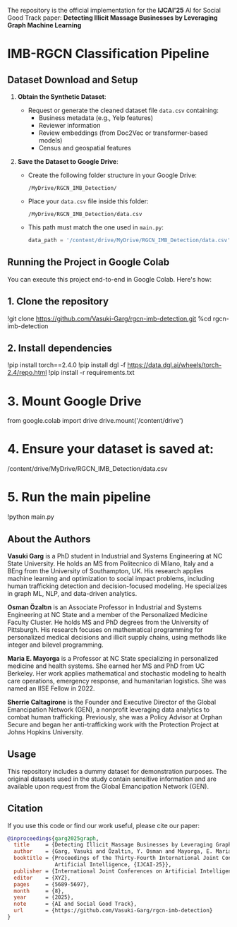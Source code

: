 The repository is the official implementation for the **IJCAI'25** AI for Social Good Track paper: **Detecting Illicit Massage Businesses by Leveraging Graph Machine Learning**

# IMB-RGCN Classification Pipeline

## Dataset Download and Setup

1. **Obtain the Synthetic Dataset**:
   - Request or generate the cleaned dataset file `data.csv` containing:
     - Business metadata (e.g., Yelp features)
     - Reviewer information
     - Review embeddings (from Doc2Vec or transformer-based models)
     - Census and geospatial features

2. **Save the Dataset to Google Drive**:
   - Create the following folder structure in your Google Drive:
     ```
     /MyDrive/RGCN_IMB_Detection/
     ```
   - Place your `data.csv` file inside this folder:
     ```
     /MyDrive/RGCN_IMB_Detection/data.csv
     ```
   - This path must match the one used in `main.py`:
     ```python
     data_path = '/content/drive/MyDrive/RGCN_IMB_Detection/data.csv'
     ```

## Running the Project in Google Colab

You can execute this project end-to-end in Google Colab. Here's how:

## 1. Clone the repository
!git clone https://github.com/Vasuki-Garg/rgcn-imb-detection.git
%cd rgcn-imb-detection

## 2. Install dependencies
!pip install torch==2.4.0
!pip install dgl -f https://data.dgl.ai/wheels/torch-2.4/repo.html
!pip install -r requirements.txt

# 3. Mount Google Drive
from google.colab import drive
drive.mount('/content/drive')

# 4. Ensure your dataset is saved at:
/content/drive/MyDrive/RGCN_IMB_Detection/data.csv

# 5. Run the main pipeline
!python main.py

## About the Authors
**Vasuki Garg** is a PhD student in Industrial and Systems Engineering at NC State University. He holds an MS from Politecnico di Milano, Italy and a BEng from the University of Southampton, UK. His research applies machine learning and optimization to social impact problems, including human trafficking detection and decision-focused modeling. He specializes in graph ML, NLP, and data-driven analytics.

**Osman Özaltın** is an Associate Professor in Industrial and Systems Engineering at NC State and a member of the Personalized Medicine Faculty Cluster. He holds MS and PhD degrees from the University of Pittsburgh. His research focuses on mathematical programming for personalized medical decisions and illicit supply chains, using methods like integer and bilevel programming.

**Maria E. Mayorga** is a Professor at NC State specializing in personalized medicine and health systems. She earned her MS and PhD from UC Berkeley. Her work applies mathematical and stochastic modeling to health care operations, emergency response, and humanitarian logistics. She was named an IISE Fellow in 2022.

**Sherrie Caltagirone** is the Founder and Executive Director of the Global Emancipation Network (GEN), a nonprofit leveraging data analytics to combat human trafficking. Previously, she was a Policy Advisor at Orphan Secure and began her anti-trafficking work with the Protection Project at Johns Hopkins University.

## Usage
This repository includes a dummy dataset for demonstration purposes. The original datasets used in the study contain sensitive information and are available upon request from the Global Emancipation Network (GEN).

## Citation

If you use this code or find our work useful, please cite our paper:

```bibtex
@inproceedings{garg2025graph,
  title     = {Detecting Illicit Massage Businesses by Leveraging Graph Machine Learning},
  author    = {Garg, Vasuki and Özaltın, Y. Osman and Mayorga, E. Maria and Caltigirone, Sherrie},
  booktitle = {Proceedings of the Thirty-Fourth International Joint Conference on
               Artificial Intelligence, {IJCAI-25}},
  publisher = {International Joint Conferences on Artificial Intelligence Organization},
  editor    = {XYZ},
  pages     = {5689-5697},
  month     = {8},
  year      = {2025},
  note      = {AI and Social Good Track},
  url       = {https://github.com/Vasuki-Garg/rgcn-imb-detection}
}


